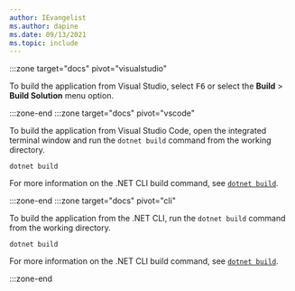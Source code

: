 ```yaml
---
author: IEvangelist
ms.author: dapine
ms.date: 09/13/2021
ms.topic: include
---
```


:::zone target="docs" pivot="visualstudio"

To build the application from Visual Studio, select <kbd>F6</kbd> or select the **Build** > **Build Solution** menu option.

:::zone-end
:::zone target="docs" pivot="vscode"

To build the application from Visual Studio Code, open the integrated terminal window and run the `dotnet build` command from the working directory.

```dotnetcli
dotnet build
```

For more information on the .NET CLI build command, see [`dotnet build`](../../tools/dotnet-build.md).

:::zone-end
:::zone target="docs" pivot="cli"

To build the application from the .NET CLI, run the `dotnet build` command from the working directory.

```dotnetcli
dotnet build
```

For more information on the .NET CLI build command, see [`dotnet build`](../../tools/dotnet-build.md).

:::zone-end

